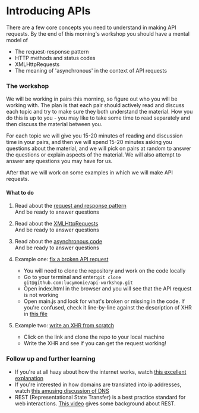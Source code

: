# Introducing APIs

There are a few core concepts you need to understand in making API requests. By the end of this morning's workshop you should have a mental model of
- The request-response pattern
- HTTP methods and status codes
- XMLHttpRequests
- The meaning of 'asynchronous' in the context of API requests

### The workshop
We will be working in pairs this morning, so figure out who you will be working with. The plan is that each pair should actively read and discuss each topic and try to make sure they both understand the material. How you do this is up to you - you may like to take some time to read separately and then discuss the material between you.

For each topic we will give you 15-20 minutes of reading and discussion time in your pairs, and then we will spend 15-20 minutes asking you questions about the material, and we will pick on pairs at random to answer the questions or explain aspects of the material. We will also attempt to answer any questions you may have for us.

After that we will work on some examples in which we will make API requests.

#### What to do
1. Read about the [request and response pattern](https://github.com/lucymonie/api-workshop/blob/master/01-request-response.md)  
    And be ready to answer questions

2. Read about the [XMLHttpRequests](https://github.com/lucymonie/api-workshop/blob/master/02-xmlhttprequest.md)  
    And be ready to answer questions

3. Read about the [asynchronous code](https://github.com/lucymonie/api-workshop/blob/master/03-asynchonous.md)  
    And be ready to answer questions

4. Example one: [fix a broken API request](https://github.com/lucymonie/api-workshop/tree/master/api-example)  
    - You will need to clone the repository and work on the code locally
    - Go to your terminal and enter:`git clone git@github.com:lucymonie/api-workshop.git`
    - Open index.html in the browser and you will see that the API request is not working
    - Open main.js and look for what's broken or missing in the code. If you're confused, check it line-by-line against the description of XHR in [this file](https://github.com/lucymonie/api-workshop/blob/master/02-xmlhttprequest.md)

5. Example two: [write an XHR from scratch](https://github.com/skibinska/xhr-workshop)
    - Click on the link and clone the repo to your local machine
    - Write the XHR and see if you can get the request working!

### Follow up and further learning
- If you're at all hazy about how the internet works, watch [this excellent explanation]( https://www.youtube.com/watch?v=7_LPdttKXPc)
- If you're interested in how domains are translated into ip addresses, watch [this amusing discussion of DNS](https://www.youtube.com/watch?v=72snZctFFtA)
- REST (Representational State Transfer) is a best practice standard for web interactions. [This video](https://www.youtube.com/watch?v=YCcAE2SCQ6k) gives some background about REST.

